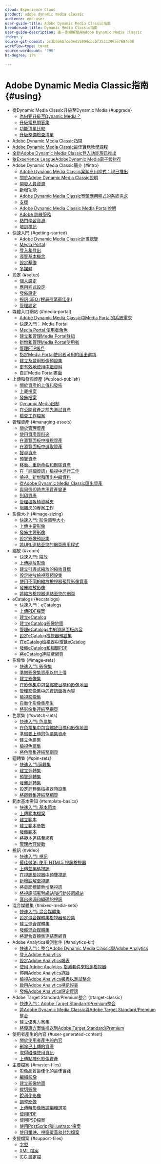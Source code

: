 ```yaml
---
cloud: Experience Cloud
product: adobe dynamic media classic
audience: end-user
user-guide-title: Adobe Dynamic Media Classic指南
breadcrumb-title: Dynamic Media Classic指南
user-guide-description: 進一步瞭解使用Adobe Dynamic Media Classic
index: y
source-git-commit: bc3b696bfde0ed55894cdcbf3533299ae7697e98
workflow-type: tm+mt
source-wordcount: '796'
ht-degree: 17%

---
```



# Adobe Dynamic Media Classic指南 {#using}

+ 從Dynamic Media Classic升級至Dynamic Media {#upgrade}
   + [為何要升級至Dynamic Media？](upgrade.md)
   + [升級常見問答集](upgrade-faq.md)
   + [功能清單比較](upgrade-feature-comparison.md)
   + [升級整備檢查清單](upgrade-readiness.md)
+ [Adobe Dynamic Media Classic指南](home.md)
+ [Adobe Dynamic Media Classic最佳實務教學課程](https://experienceleague.adobe.com/en/docs/experience-manager-learn/dynamic-media-classic-tutorial/overview)
+ [全新Adobe Dynamic Media Classic登入功能現已推出](new-ui-2020.md)
+ [依Experience LeagueAdobeDynamic Media電子報封存](dynamic-media-newsletter.md)
+ Adobe Dynamic Media Classic簡介 {#intro}
   + [Adobe Dynamic Media Classic案頭應用程式：現已推出](dynamic-media-classic-desktop-app.md)
   + [關於Adobe Dynamic Media Classic說明](introduction.md)
   + [開發人員資源](developer-resources.md)
   + [新增功能](whats-new.md)
   + [Adobe Dynamic Media Classic案頭應用程式的系統需求](system-requirements.md)
   + [支援](support.md)
   + [Adobe Dynamic Media Classic Media Portal說明](help-dmc-media-portal.md)
   + [Adobe 訓練服務](training-services.md)
   + [熱門學習資源](popular-resources.md)
   + [培訓視訊](training-videos.md)
+ 快速入門 {#getting-started}
   + [Adobe Dynamic Media Classic計畫總覽](dmc-platform-overview.md)
   + [Media Portal](media-portal.md)
   + [登入和登出](signing-out.md)
   + [導覽基本概念](navigation-basics.md)
   + [設定基礎](setup-basics.md)
   + [多媒體](rich-media.md)
+ 設定 {#setup}
   + [個人設定](personal-setup.md)
   + [應用程式設定](application-setup.md)
   + [發佈設定](publish-setup.md)
   + [視訊 SEO (搜尋引擎最佳化)](video-seo-search-engine-optimization.md)
   + [管理設定](administration-setup.md)
+ 媒體入口網站 {#media-portal}
   + [Adobe Dynamic Media Classic中Media Portal的系統需求](system-requirements-media-portal.md)
   + [快速入門： Media Portal](quick-start-media-portal-administration.md)
   + [Media Portal 使用者角色](media-portal-user-roles.md)
   + [建立和管理Media Portal群組](creating-media-portal-groups.md)
   + [新增和管理Media Portal使用者](adding-media-portal-users.md)
   + [管理FTP帳戶](ftp-accounts.md)
   + [指定Media Portal使用者可用的匯出選項](specifying-export-options-available-media.md)
   + [建立及啟用影像預設集](creating-enabling-image-presets.md)
   + [更有效地使用中繼資料](making-efficient-metadata.md)
   + [自訂Media Portal畫面](customizing-media-portal-screen.md)
+ 上傳和發佈資產 {#upload-publish}
   + [關於資產的上傳和發佈](about-asset-upload-publish.md)
   + [上載檔案](uploading-files.md)
   + [發佈檔案](publishing-files.md)
   + [Dynamic Media限制](limitations.md)
   + [在公開資產之前先測試資產](testing-assets-making-them-public.md)
   + [檢查工作檔案](checking-job-files.md)
+ 管理資產 {#managing-assets}
   + [關於管理資產](about-managing-assets.md)
   + [使用資產資料夾](asset-folders.md)
   + [在瀏覽面板中檢視資產](viewing-assets-browse-panel.md)
   + [在瀏覽面板中選取資產](selecting-assets-browse-panel.md)
   + [搜尋資產](searching-assets.md)
   + [預覽資產](previewing-asset.md)
   + [移動、重新命名和刪除資產](moving-renaming-deleting-assets.md)
   + [在「詳細資訊」檢視中進行工作](detail-view.md)
   + [檢視、新增和匯出中繼資料](viewing-adding-exporting-metadata.md)
   + [從Adobe Dynamic Media Classic匯出資產](exporting-assets-from-dmc.md)
   + [與同儕即時共用資產變更](sharing-asset-changes-peers-real.md)
   + [列印資產](printing-assets.md)
   + [管理垃圾桶資料夾](trash-folder.md)
   + [組織您的專案工作](organizing-projects.md)
+ 影像大小 {#image-sizing}
   + [快速入門: 影像調整大小](quick-start-image-sizing.md)
   + [上傳主要影像](uploading-master-images.md)
   + [發佈主要影像](publishing-master-images.md)
   + [設定影像預設集](setting-image-presets.md)
   + [將URL連結至您的網頁應用程式](linking-urls-web-application.md)
+ 縮放 {#zoom}
   + [快速入門: 縮放](quick-start-zoom.md)
   + [上傳縮放影像](uploading-zoom-images.md)
   + [建立引導式縮放的縮放目標](creating-zoom-targets-guided-zoom.md)
   + [設定縮放檢視器預設集](setting-zoom-viewer-presets.md)
   + [使用不同的縮放檢視器預覽影像資產](previewing-image-assets-different-zoom.md)
   + [發佈縮放影像](publishing-zoom-images.md)
   + [將縮放檢視器連結至您的網頁](linking-zoom-viewers-web-pages.md)
+ eCatalogs {#ecatalogs}
   + [快速入門：eCatalogs](quick-start-ecatalog.md)
   + [上傳PDF檔案](uploading-pdf-files.md)
   + [建立eCatalog](creating-ecatalog.md)
   + [建立eCatalog影像地圖](creating-ecatalog-image-maps.md)
   + [管理eCatalogs中的資訊面板內容](info-panel-content-ecatalog.md)
   + [設定eCatalog檢視器預設集](setting-ecatalog-viewer-presets.md)
   + [在eCatalog檢視器中預覽eCatalog](previewing-ecatalogs-ecatalog-viewer.md)
   + [發佈eCatalog和相關PDF](publishing-ecatalogs-associated-pdfs.md)
   + [將eCatalog連結至網頁](linking-ecatalog-web-page.md)
+ 影像集 {#image-sets}
   + [快速入門: 影像集](quick-start-image-sets.md)
   + [準備影像集資產以供上傳](preparing-image-set-assets-upload.md)
   + [建立影像集](creating-image-set.md)
   + [在影像集中包含縮放目標和影像地圖](including-zoom-targets-image-maps-image-sets.md)
   + [管理影像集中的資訊面板內容](info-panel-content-image-sets.md)
   + [檢視影像集](viewing-image-sets.md)
   + [自動化影像集產生](automated-image-set-generation.md)
   + [將影像集連結至網頁](linking-image-set-web-page.md)
+ 色票集 {#swatch-sets}
   + [快速入門: 色票集](quick-start-swatch-sets.md)
   + [在色票集中包含縮放目標和影像地圖](including-zoom-targets-image-maps-swatch-sets.md)
   + [準備要上傳的色票集資產](preparing-swatch-set-assets-upload.md)
   + [建立色票集](creating-swatch-set.md)
   + [檢視色票集](viewing-swatch-sets.md)
   + [將色票集連結至網頁](linking-swatch-set-web-page.md)
+ 迴轉集 {#spin-sets}
   + [快速入門:迴轉集](quick-start-spin-sets.md)
   + [建立迴轉集](creating-spin-set.md)
   + [預覽迴轉集](previewing-spin-set.md)
   + [發佈迴轉集](publishing-spin-set.md)
   + [設定迴轉集檢視器預設集](setting-spin-set-viewer-presets.md)
   + [將迴轉集連結至網頁](linking-spin-set-web-page.md)
+ 範本基本需知 {#template-basics}
   + [快速入門: 基本範本](quick-start-template-basics.md)
   + [上傳範本檔案](uploading-template-files.md)
   + [建立範本](creating-template.md)
   + [建立範本參數](creating-template-parameters.md)
   + [發佈範本](publishing-templates.md)
   + [將範本連結至網頁](linking-template-web-page.md)
   + [管理內容變數](content-variations.md)
+ 視訊 {#video}
   + [快速入門: 視訊](quick-start-video.md)
   + [最佳做法: 使用 HTML5 視訊檢視器](best-practice-using-html5-video.md)
   + [上傳並編碼視訊](uploading-encoding-videos.md)
   + [在視訊檢視器中預覽視訊](previewing-videos-video-viewer.md)
   + [新增註解至視訊](adding-captions-video.md)
   + [將章節標籤新增至視訊](adding-chapter-markers-video.md)
   + [將視訊部署到網站和行動裝置網站](deploying-video-websites-mobile-sites.md)
   + [匯出來源和編碼的視訊](exporting-source-encoded-videos.md)
+ 混合媒體集 {#mixed-media-sets}
   + [快速入門: 混合媒體集](quick-start-mixed-media-sets.md)
   + [設定混合媒體集檢視器預設集](setting-mixed-media-set-viewer.md)
   + [建立混合媒體集](creating-mixed-media-set.md)
   + [發佈混合媒體集](publishing-mixed-media-set.md)
   + [將混合媒體集連結至網頁](linking-mixed-media-set-web.md)
+ Adobe Analytics檢測套件 {#analytics-kit}
   + [快速入門：整合Adobe Dynamic Media Classic與Adobe Analytics](quick-start-integrating-dmc-analytics.md)
   + [登入Adobe Analytics](log-analytics.md)
   + [設定Adobe Analytics報表](configuring-analytics-reports.md)
   + [使用 Adobe Analytics 檢測套件來檢測檢視器](instrumenting-viewer-using-analytics-instrumentation.md)
   + [停用Adobe Analytics追蹤](disabling-analytics-tracking.md)
   + [檢視Adobe Analytics報表以測試整合](testing-integration-viewing-analytics-report.md)
   + [啟用Adobe Analytics視訊報表](enabling-analytics-video-reports.md)
   + [發佈Adobe Analytics設定資訊](publishing-analytics-configuration-information.md)
+ Adobe Target Standard/Premium整合 {#target-classic}
   + [快速入門：Adobe Target Standard/Premium整合](quick-start-target-integration.md)
   + [將Adobe Dynamic Media Classic與Adobe Target Standard/Premium整合](integrating-dmc-with-target.md)
   + [建立優惠方案集](creating-offer-set.md)
   + [將優惠方案集推送到Adobe Target Standard/Premium](pushing-offer-sets-target.md)
+ 使用者產生的內容 {#user-generated-content}
   + [關於使用者產生的內容](about-ugc.md)
   + [刪除已上傳的資產](deleting-uploaded-asset.md)
   + [取得磁碟使用資訊](getting-disk-usage-information.md)
   + [上傳點陣化影像資產](uploading-image-asset-or-vector.md)
+ 主要檔案 {#master-files}
   + [影像品質最佳化的最佳實踐](best-practices-optimizing-quality-images.md)
   + [編輯影像](editing-images.md)
   + [建立影像地圖](creating-image-maps.md)
   + [裁切影像](cropping-image.md)
   + [銳利化影像](sharpening-image.md)
   + [調整影像](adjusting-image.md)
   + [上傳時影像微調編輯選項](image-editing-options-upload.md)
   + [使用PDF](pdfs.md)
   + [使用PSD檔案](psd-files.md)
   + [使用PostScript和Illustrator檔案](postscript-illustrator-files.md)
   + [使用暈映、視窗覆蓋和封包檔案](vignette-window-covering-cabinet-files.md)
+ 支援檔案 {#support-files}
   + [字型](fonts.md)
   + [XML 檔案](xml-files.md)
   + [ICC 設定檔](icc-profiles.md)
